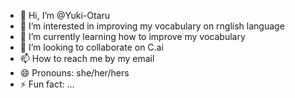 - 👋 Hi, I’m @Yuki-Otaru
- 👀 I’m interested in improving my vocabulary on rnglish language 
- 🌱 I’m currently learning how to improve my vocabulary 
- 💞️ I’m looking to collaborate on C.ai
- 📫 How to reach me by my email 
- 😄 Pronouns: she/her/hers
- ⚡ Fun fact: ...

<!---
Yuki-Otaru/Yuki-Otaru is a ✨ special ✨ repository because its `README.md` (this file) appears on your GitHub profile.
You can click the Preview link to take a look at your changes.
--->
